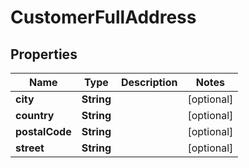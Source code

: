 

# CustomerFullAddress


## Properties

Name | Type | Description | Notes
------------ | ------------- | ------------- | -------------
**city** | **String** |  |  [optional]
**country** | **String** |  |  [optional]
**postalCode** | **String** |  |  [optional]
**street** | **String** |  |  [optional]



